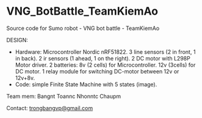 # VNG_BotBattle_TeamKiemAo

Source code for Sumo robot - VNG bot battle - TeamKiemAo

DESIGN:

+ Hardware: Microcontroller Nordic nRF51822. 3 line sensors (2 in front, 1 in back). 2 ir sensors (1 ahead, 1 on the right). 2 DC motor with L298P Motor driver. 2 batteries: 8v (2 cells) for Microcontroller. 12v (3cells) for DC motor. 1 relay module for switching DC-motor between 12v or 12v+8v.
+ Code: simple Finite State Machine with 5 states (image).

Team mem:
    Bangnt
    Toannc
    Nhonntc
    Chaupm

Contact: trongbangvp@gmail.com